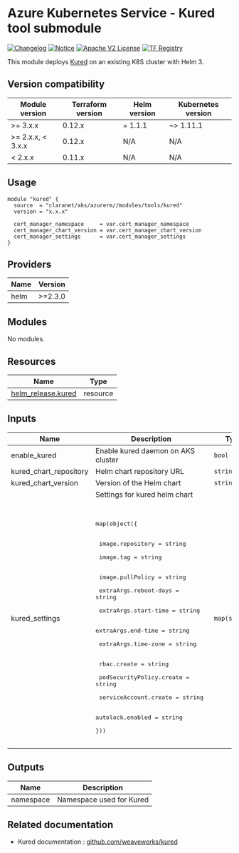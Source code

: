 # Azure Kubernetes Service - Kured tool submodule
[![Changelog](https://img.shields.io/badge/changelog-release-green.svg)](CHANGELOG.md) [![Notice](https://img.shields.io/badge/notice-copyright-yellow.svg)](NOTICE) [![Apache V2 License](https://img.shields.io/badge/license-Apache%20V2-orange.svg)](LICENSE) [![TF Registry](https://img.shields.io/badge/terraform-registry-blue.svg)](https://registry.terraform.io/modules/claranet/aks/azurerm/latest/submodules/kured)

This module deploys [Kured](https://github.com/weaveworks/kured) on an existing K8S cluster with Helm 3.

## Version compatibility

| Module version    | Terraform version | Helm version | Kubernetes version |
|-------------------|-------------------|--------------|--------------------|
| >= 3.x.x          | 0.12.x            | = 1.1.1      | ~> 1.11.1          |
| >= 2.x.x, < 3.x.x | 0.12.x            | N/A          | N/A                |
| <  2.x.x          | 0.11.x            | N/A          | N/A                |

## Usage

```hcl
module "kured" {
  source  = "claranet/aks/azurerm//modules/tools/kured"
  version = "x.x.x"

  cert_manager_namespace     = var.cert_manager_namespace
  cert_manager_chart_version = var.cert_manager_chart_version
  cert_manager_settings      = var.cert_manager_settings
}

```

<!-- BEGIN_TF_DOCS -->
## Providers

| Name | Version |
|------|---------|
| helm | >=2.3.0 |

## Modules

No modules.

## Resources

| Name | Type |
|------|------|
| [helm_release.kured](https://registry.terraform.io/providers/hashicorp/helm/latest/docs/resources/release) | resource |

## Inputs

| Name | Description | Type | Default | Required |
|------|-------------|------|---------|:--------:|
| enable\_kured | Enable kured daemon on AKS cluster | `bool` | `true` | no |
| kured\_chart\_repository | Helm chart repository URL | `string` | `"https://weaveworks.github.io/kured"` | no |
| kured\_chart\_version | Version of the Helm chart | `string` | `"2.2.0"` | no |
| kured\_settings | Settings for kured helm chart <br /><br><pre><br>map(object({ <br /><br>  image.repository         = string <br /><br>  image.tag                = string <br /><br>  image.pullPolicy         = string <br /><br>  extraArgs.reboot-days    = string <br /><br>  extraArgs.start-time     = string <br /><br>  extraArgs.end-time       = string <br /><br>  extraArgs.time-zone      = string <br /><br>  rbac.create              = string <br /><br>  podSecurityPolicy.create = string <br /><br>  serviceAccount.create    = string <br /><br>  autolock.enabled         = string <br /><br>}))<br /><br></pre> | `map(string)` | `{}` | no |

## Outputs

| Name | Description |
|------|-------------|
| namespace | Namespace used for Kured |
<!-- END_TF_DOCS -->

## Related documentation

- Kured documentation : [github.com/weaveworks/kured](https://github.com/weaveworks/kured)
